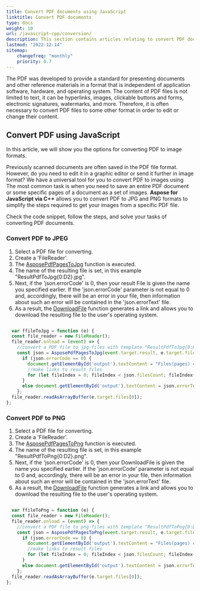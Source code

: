 ```yaml
---
title: Convert PDF documents using JavaScript
linktitle: Convert PDF documents
type: docs
weight: 10
url: /javascript-cpp/conversion/
description: This section contains articles relating to convert PDF documents to images formats by Aspose.PDF for JavaScript via C++.
lastmod: "2022-12-14"
sitemap:
    changefreq: "monthly"
    priority: 0.7
---
```


The PDF was developed to provide a standard for presenting documents and other reference materials in a format that is independent of application software, hardware, and operating system. The content of PDF files is not limited to text, it can be hyperlinks, images, clickable buttons and forms, electronic signatures, watermarks, and more. Therefore, it is often necessary to convert PDF files to some other format in order to edit or change their content. 

## Convert PDF using JavaScript

In this article, we will show you the options for converting PDF to image formats.

Previously scanned documents are often saved in the PDF file format. However, do you need to edit it in a graphic editor or send it further in image format? We have a universal tool for you to convert PDF to images using 
The most common task is when you need to save an entire PDF document or some specific pages of a document as a set of images. **Aspose for JavaScript via C++** allows you to convert PDF to JPG and PNG formats to simplify the steps required to get your images from a specific PDF file.

Check the code snippet, follow the steps, and solve your tasks of converting PDF documents.

### Convert PDF to JPEG

1. Select a PDF file for converting.
1. Create a 'FileReader'.
1. The [AsposePdfPagesToJpg](https://reference.aspose.com/pdf/javascript-cpp/core/asposepdfpagestojpg/) function is executed.
1. The name of the resulting file is set, in this example "ResultPdfToJpg{0:D2}.jpg".
1. Next, if the 'json.errorCode' is 0, then your result File is given the name you specified earlier. If the 'json.errorCode' parameter is not equal to 0 and, accordingly, there will be an error in your file, then information about such an error will be contained in the 'json.errorText' file.
1. As a result, the [DownloadFile](https://reference.aspose.com/pdf/javascript-cpp/misc/downloadfile/) function generates a link and allows you to download the resulting file to the user's operating system.

```js

  var ffileToJpg = function (e) {
  const file_reader = new FileReader();
  file_reader.onload = (event) => {
    //convert a PDF file to jpg-files with template "ResultPdfToJpg{0:D2}.jpg" ({0}, {0:D2}, {0:D3}, ... format page number) and save
    const json = AsposePdfPagesToJpg(event.target.result, e.target.files[0].name, "ResultPdfToJpg{0:D2}.jpg");
      if (json.errorCode == 0) {
        document.getElementById('output').textContent = "Files(pages) count: " + json.filesCount.toString();
        //make links to result files
        for (let fileIndex = 0; fileIndex < json.filesCount; fileIndex++) (json.filesNameResult[fileIndex], "mime/type");
      }
      else document.getElementById('output').textContent = json.errorText;
    };
  file_reader.readAsArrayBuffer(e.target.files[0]);
};

```

### Convert PDF to PNG

1. Select a PDF file for converting.
1. Create a 'FileReader'.
1. The [AsposePdfPagesToPng](https://reference.aspose.com/pdf/javascript-cpp/core/asposepdfpagestopng/) function is executed.
1. The name of the resulting file is set, in this example "ResultPdfToPng{0:D2}.png".
1. Next, if the 'json.errorCode' is 0, then your DownloadFile is given the name you specified earlier. If the 'json.errorCode' parameter is not equal to 0 and, accordingly, there will be an error in your file, then information about such an error will be contained in the 'json.errorText' file.
1. As a result, the [DownloadFile](https://reference.aspose.com/pdf/javascript-cpp/misc/downloadfile/) function generates a link and allows you to download the resulting file to the user's operating system.

```js

  var ffileToPng = function (e) {
  const file_reader = new FileReader();
  file_reader.onload = (event) => {
    //convert a PDF file to png-files with template "ResultPdfToPng{0:D2}.png" ({0}, {0:D2}, {0:D3}, ... format page number) and save
    const json = AsposePdfPagesToPng(event.target.result, e.target.files[0].name, "ResultPdfToPng{0:D2}.png");
      if (json.errorCode == 0) {
        document.getElementById('output').textContent = "Files(pages) count: " + json.filesCount.toString();
        //make links to result files
        for (let fileIndex = 0; fileIndex < json.filesCount; fileIndex++) DownloadFile(json.filesNameResult[fileIndex], "mime/type");
      }
      else document.getElementById('output').textContent = json.errorText;
    };
  file_reader.readAsArrayBuffer(e.target.files[0]);
};

```